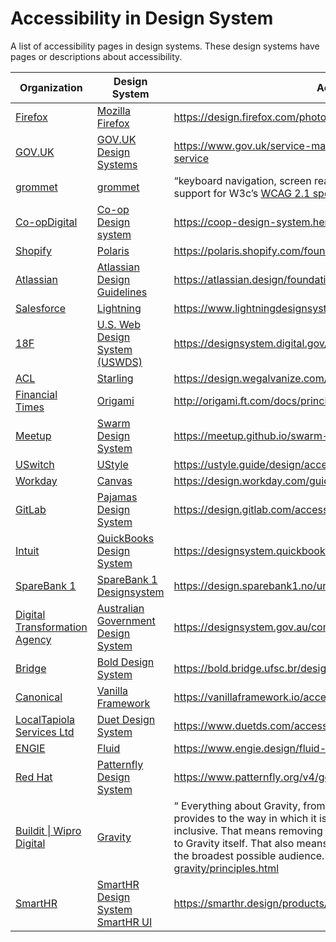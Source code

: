 # Accessibility in Design System
A list of accessibility pages in design systems. These design systems have pages or descriptions about accessibility.

| Organization                                                 | Design System                                                | Accessibility                                                |
| ------------------------------------------------------------ | ------------------------------------------------------------ | ------------------------------------------------------------ |
| [Firefox](https://firefox.com/)                              | [Mozilla Firefox](https://design.firefox.com/)               | https://design.firefox.com/photon/introduction/design-for-inclusion.html |
| [GOV.UK](https://www.gov.uk/)                                | [GOV.UK Design Systems](https://design-system.service.gov.uk/) | https://www.gov.uk/service-manual/helping-people-to-use-your-service |
| [grommet](https://github.com/grommet)                        | [grommet](https://v2.grommet.io/)                            | <q>keyboard navigation, screen reader tags, and more. grommet provides support for W3c’s [WCAG 2.1 spec](https://www.w3.org/TR/WCAG21/) out of the box.</q> https://v2.grommet.io/ |
| [Co-opDigital](https://digitalblog.coop.co.uk/)              | [Co-op Design system](https://coop-design-system.herokuapp.com/) | https://coop-design-system.herokuapp.com/accessibility.html  |
| [Shopify](https://www.shopify.com/)                          | [Polaris](https://polaris.shopify.com/)                      | https://polaris.shopify.com/foundations/accessibility        |
| [Atlassian](https://adele.uxpin.com/atlassian-atlassian-design-guidelines) | [Atlassian Design Guidelines](https://atlassian.design/)     | https://atlassian.design/foundations/accessibility           |
| [Salesforce](https://adele.uxpin.com/salesforce-lightning)   | [Lightning](https://www.lightningdesignsystem.com/)          | https://www.lightningdesignsystem.com/accessibility/overview |
| [18F](https://18f.gsa.gov/)                                  | [U.S. Web Design System (USWDS)](https://designsystem.digital.gov/) | https://designsystem.digital.gov/documentation/developers/#accessibility |
| [ACL](https://adele.uxpin.com/acl-starling)                  | [Starling](http://design.acl.com/page/Home)                  | https://design.wegalvanize.com/p/guidelines/accessibility    |
| [Financial Times](https://adele.uxpin.com/financial-times-origami) | [Origami](http://origami.ft.com/)                            | http://origami.ft.com/docs/principles/accessibility/         |
| [Meetup](https://adele.uxpin.com/meetup-swarm-design-system) | [Swarm Design System](https://meetup.github.io/swarm-design-system/) | https://meetup.github.io/swarm-design-system/design/usability/a11y/ |
| [USwitch](https://adele.uxpin.com/uswitch-ustyle)            | [UStyle](https://ustyle.guide/)                              | https://ustyle.guide/design/accessibility-testing.html       |
| [Workday](https://adele.uxpin.com/workday-canvas)            | [Canvas](https://design.workday.com/)                        | https://design.workday.com/guidelines/accessibility/overview |
| [GitLab](https://adele.uxpin.com/gitlab-pajamas-design-system) | [Pajamas Design System](https://design.gitlab.com/)          | https://design.gitlab.com/accessibility/a11y                 |
| [Intuit](https://adele.uxpin.com/intuit-quickbooks-design-system) | [QuickBooks Design System](https://designsystem.quickbooks.com/) | https://designsystem.quickbooks.com/accessibility/           |
| [SpareBank 1](https://adele.uxpin.com/sparebank-1-sparebank-1-designsystem) | [SpareBank 1 Designsystem](https://design.sparebank1.no/)    | https://design.sparebank1.no/universell-utforming.html       |
| [Digital Transformation Agency](https://adele.uxpin.com/digital-transformation-agency-australian-government-design-system) | [Australian Government Design System](https://designsystem.gov.au/) | https://designsystem.gov.au/components/header/accessibility/ |
| [Bridge](https://adele.uxpin.com/bridge-bold-design-system)  | [Bold Design System](https://bold.bridge.ufsc.br/)           | https://bold.bridge.ufsc.br/design-guidelines/accessibility/ |
| [Canonical](https://adele.uxpin.com/canonical-vanilla-framework) | [Vanilla Framework](https://vanillaframework.io/)            | https://vanillaframework.io/accessibility                    |
| [LocalTapiola Services Ltd](https://adele.uxpin.com/localtapiola-services-ltd-duet-design-system) | [Duet Design System](https://www.duetds.com/)                | https://www.duetds.com/accessibility/                        |
| [ENGIE](https://adele.uxpin.com/engie-fluid)                 | [Fluid](https://www.engie.design/)                           | https://www.engie.design/fluid-design-system/brand/accessibility/ |
| [Red Hat](https://adele.uxpin.com/red-hat-patternfly-design-system) | [Patternfly Design System](https://www.patternfly.org/)      | https://www.patternfly.org/v4/get-started/accessibility-guide/ |
| [Buildit \| Wipro Digital](https://adele.uxpin.com/buildit-wipro-digital-gravity) | [Gravity](http://style.buildit.digital/)                     | <q> Everything about Gravity, from the UI designs and components it provides to the way in which it is run and maintained should strive to be inclusive. That means removing barriers to entry for using or contributing to Gravity itself. That also means enabling products to be accessible to the broadest possible audience.</q> http://style.buildit.digital/docs/about-gravity/principles.html |
| [SmartHR](https://smarthr.co.jp/)                            | [SmartHR Design System](https://smarthr.design/)<br>[SmartHR UI](https://github.com/kufu/smarthr-ui/) | https://smarthr.design/products/accessibility/ |
